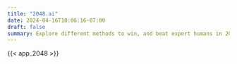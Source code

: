 ```yaml
---
title: "2048.ai"
date: 2024-04-16T18:06:16-07:00
draft: false
summary: Explore different methods to win, and beat expert humans in 2048 interactively!
---
```


{{< app_2048 >}}
